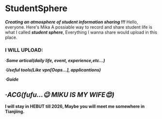 # StudentSphere
***Creating an atmosphere of student information sharing !!!***
Hello, everyone. Here's Mika
A possiable way to record and share student life is what I called ***student sphere***, Everything I wanna share would upload in this place.
### I WILL UPLOAD:
·***Some artical(daily life, event, experience,etc...)***

·***Useful tools(Like vpn[Oops...], applicantions)***

·***Guide***

·***ACG(fufu...😉 MIKU IS MY WIFE😍)***
------

**I will stay in HEBUT till 2026, Maybe you will meet me somewhere in Tianjiing.** 
